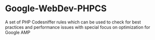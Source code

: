 # Google-WebDev-PHPCS
A set of PHP Codesniffer rules which can be used to check for best practices and performance issues with special focus on optimization for Google AMP
